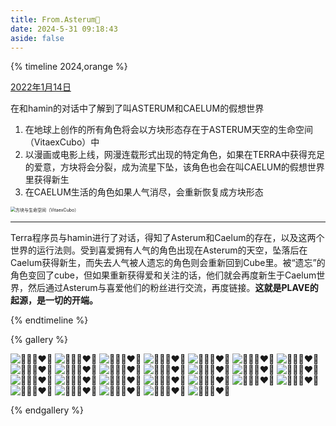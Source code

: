 ```yaml
---
title: From.Asterum🌌
date: 2024-5-31 09:18:43
aside: false
---
```

{% timeline 2024,orange %}
<!-- timeline 05-28 -->

[2022年1月14日](https://weibo.com/7889250653/5038944020859880)

在和hamin的对话中了解到了叫ASTERUM和CAELUM的假想世界

1. 在地球上创作的所有角色将会以方块形态存在于ASTERUM天空的生命空间（VitaexCubo）中
2. 以漫画或电影上线，网漫连载形式出现的特定角色，如果在TERRA中获得充足的爱意，方块将会分裂，成为流星下坠，该角色也会在叫CAELUM的假想世界里获得新生
3. 在CAELUM生活的角色如果人气消尽，会重新恢复成方块形态

<img src="https://img.picui.cn/free/2024/06/01/665b0cd8292cc.jpg" alt="方块与生命空间（VitaexCubo）" style="zoom:50%;" />

------

Terra程序员与hamin进行了对话，得知了Asterum和Caelum的存在，以及这两个世界的运行法则。受到喜爱拥有人气的角色出现在Asterum的天空，坠落后在Caelum获得新生，而失去人气被人遗忘的角色则会重新回到Cube里。被“遗忘”的角色变回了cube，但如果重新获得爱和关注的话，他们就会再度新生于Caelum世界，然后通过Asterum与喜爱他们的粉丝进行交流，再度链接。**这就是PLAVE的起源，是一切的开端。**

<!-- endtimeline -->

{% endtimeline %}





{% gallery %}

![💙💜💗❤️🖤](https://img2.imgtp.com/2024/05/31/1YpbszDC.jpg)
![💙💜💗❤️🖤](https://img2.imgtp.com/2024/05/31/k6aLgHst.jpg)
![💙💜💗❤️🖤](https://img2.imgtp.com/2024/05/31/LaSTbDRj.jpg)
![💙💜💗❤️🖤](https://img2.imgtp.com/2024/05/31/g79IaTpv.jpg)
![💙💜💗❤️🖤](https://img2.imgtp.com/2024/05/31/I9r7jweE.jpg)
![💙💜💗❤️🖤](https://img2.imgtp.com/2024/05/31/NSFylxun.jpg)
![💙💜💗❤️🖤](https://img2.imgtp.com/2024/05/31/TOSIkvV0.jpg)
![💙💜💗❤️🖤](https://img2.imgtp.com/2024/05/31/3IZWzw1N.jpg)
![💙💜💗❤️🖤](https://img2.imgtp.com/2024/05/31/gQxPyCoO.jpg)
![💙💜💗❤️🖤](https://img2.imgtp.com/2024/05/31/qcQwQe79.jpg)
![💙💜💗❤️🖤](https://img2.imgtp.com/2024/05/31/NvT9yyjO.jpg)
![💙💜💗❤️🖤](https://img2.imgtp.com/2024/05/31/4mSowYzK.jpg)
![💙💜💗❤️🖤](https://img2.imgtp.com/2024/05/31/73SwUaJ8.jpg)
![💙💜💗❤️🖤](https://img2.imgtp.com/2024/05/31/B9xfxd00.jpg)
![💙💜💗❤️🖤](https://img2.imgtp.com/2024/05/31/d7Dtzjoc.jpg)
![💙💜💗❤️🖤](https://img2.imgtp.com/2024/05/31/WtzVT5gD.jpg)
![💙💜💗❤️🖤](https://img2.imgtp.com/2024/05/31/rApjaFo1.jpg)
![💙💜💗❤️🖤](https://img2.imgtp.com/2024/05/31/k9DZFih1.jpg)
![💙💜💗❤️🖤](https://img2.imgtp.com/2024/05/31/E0saMZHi.jpg)
![💙💜💗❤️🖤](https://img2.imgtp.com/2024/05/31/hVQC1ZDZ.jpg)
![💙💜💗❤️🖤](https://img2.imgtp.com/2024/05/31/MPHAF5yn.jpg)
![💙💜💗❤️🖤](https://img2.imgtp.com/2024/05/31/ImYRk1Fh.jpg)
![💙💜💗❤️🖤](https://img2.imgtp.com/2024/05/31/KWxU5jQQ.jpg)
![💙💜💗❤️🖤](https://img2.imgtp.com/2024/05/31/unV2PUv9.png)
![💙💜💗❤️🖤](https://img2.imgtp.com/2024/05/31/po7BRKEJ.jpg)
![💙💜💗❤️🖤](https://img2.imgtp.com/2024/05/31/S92G8yDi.jpg)

{% endgallery %}
